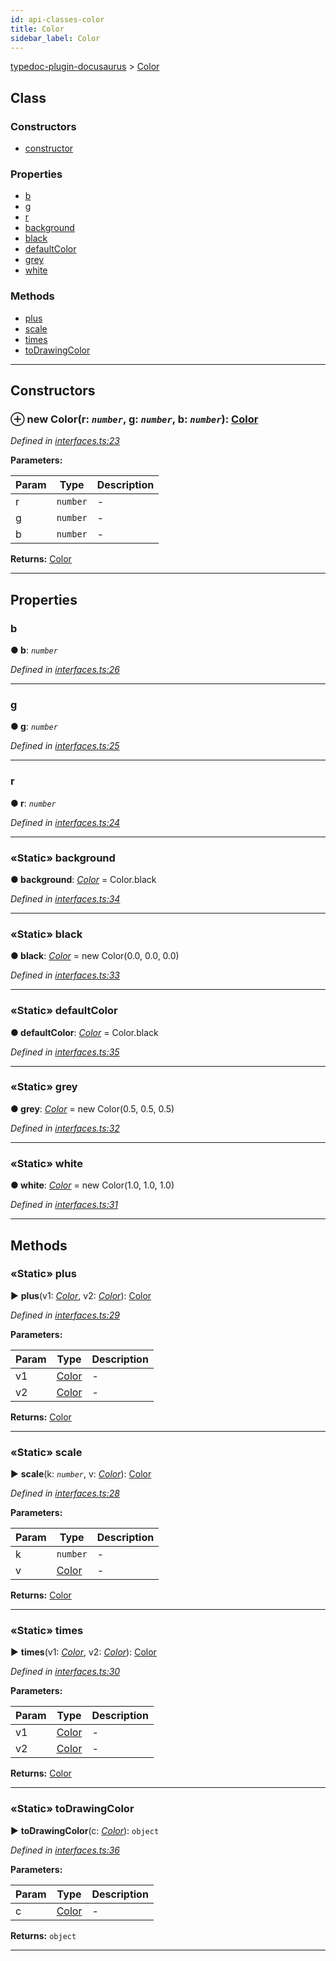 ```yaml
---
id: api-classes-color
title: Color
sidebar_label: Color
---
```


[typedoc-plugin-docusaurus](api-readme.md) > [Color](api-classes-color.md)



## Class

### Constructors

* [constructor](api-classes-color.md#markdown-header-constructor)


### Properties

* [b](api-classes-color.md#markdown-header-b)
* [g](api-classes-color.md#markdown-header-g)
* [r](api-classes-color.md#markdown-header-r)
* [background](api-classes-color.md#markdown-header-static-background)
* [black](api-classes-color.md#markdown-header-static-black)
* [defaultColor](api-classes-color.md#markdown-header-static-defaultcolor)
* [grey](api-classes-color.md#markdown-header-static-grey)
* [white](api-classes-color.md#markdown-header-static-white)


### Methods

* [plus](api-classes-color.md#markdown-header-static-plus)
* [scale](api-classes-color.md#markdown-header-static-scale)
* [times](api-classes-color.md#markdown-header-static-times)
* [toDrawingColor](api-classes-color.md#markdown-header-static-todrawingcolor)



---
## Constructors



### ⊕ **new Color**(r: *`number`*, g: *`number`*, b: *`number`*): [Color](api-classes-color.md)


*Defined in [interfaces.ts:23](https://bitbucket.org/owner/repository_name/src/master/src/interfaces.ts?fileviewer&amp;#x3D;file-view-default#interfaces.ts-23)*



**Parameters:**

| Param | Type | Description |
| ------ | ------ | ------ |
| r | `number`   |  - |
| g | `number`   |  - |
| b | `number`   |  - |





**Returns:** [Color](api-classes-color.md)

---


## Properties


###  b

**●  b**:  *`number`* 

*Defined in [interfaces.ts:26](https://bitbucket.org/owner/repository_name/src/master/src/interfaces.ts?fileviewer&amp;#x3D;file-view-default#interfaces.ts-26)*





___



###  g

**●  g**:  *`number`* 

*Defined in [interfaces.ts:25](https://bitbucket.org/owner/repository_name/src/master/src/interfaces.ts?fileviewer&amp;#x3D;file-view-default#interfaces.ts-25)*





___



###  r

**●  r**:  *`number`* 

*Defined in [interfaces.ts:24](https://bitbucket.org/owner/repository_name/src/master/src/interfaces.ts?fileviewer&amp;#x3D;file-view-default#interfaces.ts-24)*





___



### «Static» background

**●  background**:  *[Color](api-classes-color.md)*  =  Color.black

*Defined in [interfaces.ts:34](https://bitbucket.org/owner/repository_name/src/master/src/interfaces.ts?fileviewer&amp;#x3D;file-view-default#interfaces.ts-34)*





___



### «Static» black

**●  black**:  *[Color](api-classes-color.md)*  =  new Color(0.0, 0.0, 0.0)

*Defined in [interfaces.ts:33](https://bitbucket.org/owner/repository_name/src/master/src/interfaces.ts?fileviewer&amp;#x3D;file-view-default#interfaces.ts-33)*





___



### «Static» defaultColor

**●  defaultColor**:  *[Color](api-classes-color.md)*  =  Color.black

*Defined in [interfaces.ts:35](https://bitbucket.org/owner/repository_name/src/master/src/interfaces.ts?fileviewer&amp;#x3D;file-view-default#interfaces.ts-35)*





___



### «Static» grey

**●  grey**:  *[Color](api-classes-color.md)*  =  new Color(0.5, 0.5, 0.5)

*Defined in [interfaces.ts:32](https://bitbucket.org/owner/repository_name/src/master/src/interfaces.ts?fileviewer&amp;#x3D;file-view-default#interfaces.ts-32)*





___



### «Static» white

**●  white**:  *[Color](api-classes-color.md)*  =  new Color(1.0, 1.0, 1.0)

*Defined in [interfaces.ts:31](https://bitbucket.org/owner/repository_name/src/master/src/interfaces.ts?fileviewer&amp;#x3D;file-view-default#interfaces.ts-31)*





___


## Methods


### «Static» plus

► **plus**(v1: *[Color](api-classes-color.md)*, v2: *[Color](api-classes-color.md)*): [Color](api-classes-color.md)



*Defined in [interfaces.ts:29](https://bitbucket.org/owner/repository_name/src/master/src/interfaces.ts?fileviewer&amp;#x3D;file-view-default#interfaces.ts-29)*



**Parameters:**

| Param | Type | Description |
| ------ | ------ | ------ |
| v1 | [Color](api-classes-color.md)   |  - |
| v2 | [Color](api-classes-color.md)   |  - |





**Returns:** [Color](api-classes-color.md)





___



### «Static» scale

► **scale**(k: *`number`*, v: *[Color](api-classes-color.md)*): [Color](api-classes-color.md)



*Defined in [interfaces.ts:28](https://bitbucket.org/owner/repository_name/src/master/src/interfaces.ts?fileviewer&amp;#x3D;file-view-default#interfaces.ts-28)*



**Parameters:**

| Param | Type | Description |
| ------ | ------ | ------ |
| k | `number`   |  - |
| v | [Color](api-classes-color.md)   |  - |





**Returns:** [Color](api-classes-color.md)





___



### «Static» times

► **times**(v1: *[Color](api-classes-color.md)*, v2: *[Color](api-classes-color.md)*): [Color](api-classes-color.md)



*Defined in [interfaces.ts:30](https://bitbucket.org/owner/repository_name/src/master/src/interfaces.ts?fileviewer&amp;#x3D;file-view-default#interfaces.ts-30)*



**Parameters:**

| Param | Type | Description |
| ------ | ------ | ------ |
| v1 | [Color](api-classes-color.md)   |  - |
| v2 | [Color](api-classes-color.md)   |  - |





**Returns:** [Color](api-classes-color.md)





___



### «Static» toDrawingColor

► **toDrawingColor**(c: *[Color](api-classes-color.md)*): `object`



*Defined in [interfaces.ts:36](https://bitbucket.org/owner/repository_name/src/master/src/interfaces.ts?fileviewer&amp;#x3D;file-view-default#interfaces.ts-36)*



**Parameters:**

| Param | Type | Description |
| ------ | ------ | ------ |
| c | [Color](api-classes-color.md)   |  - |





**Returns:** `object`





___


